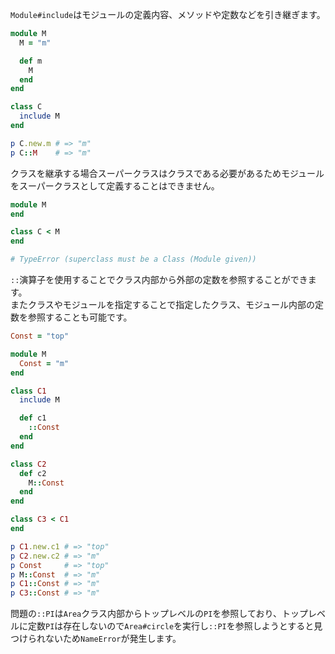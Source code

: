 `Module#include`はモジュールの定義内容、メソッドや定数などを引き継ぎます。

```ruby
module M
  M = "m"

  def m
    M
  end
end

class C
  include M
end

p C.new.m # => "m"
p C::M    # => "m"
```

クラスを継承する場合スーパークラスはクラスである必要があるためモジュールをスーパークラスとして定義することはできません。

```ruby
module M
end

class C < M
end

# TypeError (superclass must be a Class (Module given))
```

`::`演算子を使用することでクラス内部から外部の定数を参照することができます。  
またクラスやモジュールを指定することで指定したクラス、モジュール内部の定数を参照することも可能です。

```ruby
Const = "top"

module M
  Const = "m"
end

class C1
  include M

  def c1
    ::Const
  end
end

class C2
  def c2
    M::Const
  end
end

class C3 < C1
end

p C1.new.c1 # => "top"
p C2.new.c2 # => "m"
p Const     # => "top"
p M::Const  # => "m"
p C1::Const # => "m"
p C3::Const # => "m"
```

問題の`::PI`は`Area`クラス内部からトップレベルの`PI`を参照しており、トップレベルに定数`PI`は存在しないので`Area#circle`を実行し`::PI`を参照しようとすると見つけられないため`NameError`が発生します。